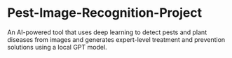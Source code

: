 # Pest-Image-Recognition-Project
An AI-powered tool that uses deep learning to detect pests and plant diseases from images and generates expert-level treatment and prevention solutions using a local GPT model.
